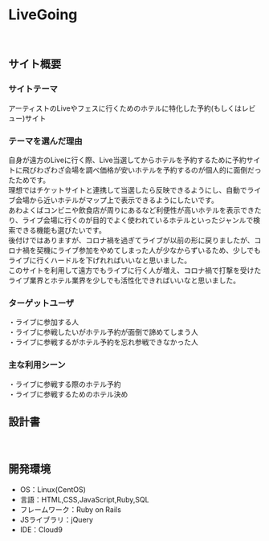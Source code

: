 # LiveGoing
​
## サイト概要 
### サイトテーマ
アーティストのLiveやフェスに行くためのホテルに特化した予約(もしくはレビュー)サイト

### テーマを選んだ理由
自身が遠方のLiveに行く際、Live当選してからホテルを予約するために予約サイトに飛びわざわざ会場を調べ価格が安いホテルを予約するのが個人的に面倒だったためです。<br>
理想ではチケットサイトと連携して当選したら反映できるようにし、自動でライブ会場から近いホテルがマップ上で表示できるようにしたいです。<br>
あわよくばコンビニや飲食店が周りにあるなど利便性が高いホテルを表示できたり、ライブ会場に行くのが目的でよく使われているホテルといったジャンルで検索できる機能も選びたいです。<br>
後付けではありますが、コロナ禍を過ぎてライブが以前の形に戻りましたが、コロナ禍を契機にライブ参加をやめてしまった人が少なからずいるため、少しでもライブに行くハードルを下げれればいいなと思いました。<br>
このサイトを利用して遠方でもライブに行く人が増え、コロナ禍で打撃を受けたライブ業界とホテル業界を少しでも活性化できればいいなと思いました。

### ターゲットユーザ
・ライブに参加する人<br>
・ライブに参戦したいがホテル予約が面倒で諦めてしまう人<br>
・ライブに参戦するがホテル予約を忘れ参戦できなかった人

### 主な利用シーン
・ライブに参戦する際のホテル予約<br>
・ライブに参戦するためのホテル決め

## 設計書

​
## 開発環境
- OS：Linux(CentOS)
- 言語：HTML,CSS,JavaScript,Ruby,SQL
- フレームワーク：Ruby on Rails
- JSライブラリ：jQuery
- IDE：Cloud9
​
